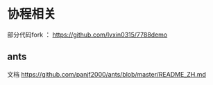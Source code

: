 # 协程相关


部分代码fork ： https://github.com/lvxin0315/7788demo

## ants

文档 https://github.com/panjf2000/ants/blob/master/README_ZH.md